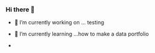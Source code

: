 ### Hi there 👋

- 🔭 I’m currently working on ... testing
- 🌱 I’m currently learning ...how to make a data portfolio

















- 

<!--

**Mandi-MJK/Mandi-MJK** is a ✨ _special_ ✨ repository because its `README.md` (this file) appears on your GitHub profile.

Here are some ideas to get you started:

- 🔭 I’m currently working on ... testing
- 🌱 I’m currently learning ...how to make a data portfolio
- 👯 I’m looking to collaborate on ...
- 🤔 I’m looking for help with ...
- 💬 Ask me about ...
- 📫 How to reach me: ...
- 😄 Pronouns: ...
- ⚡ Fun fact: ...
-->
